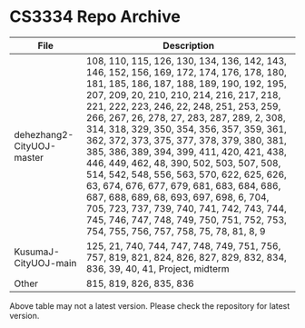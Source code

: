 # CS3334 Repo Archive

| File | Description |
| -- | -- |
| dehezhang2-CityUOJ-master | 108, 110, 115, 126, 130, 134, 136, 142, 143, 146, 152, 156, 169, 172, 174, 176, 178, 180, 181, 185, 186, 187, 188, 189, 190, 192, 195, 207, 209, 20, 210, 210, 214, 216, 217, 218, 221, 222, 223, 246, 22, 248, 251, 253, 259, 266, 267, 26, 278, 27, 283, 287, 289, 2, 308, 314, 318, 329, 350, 354, 356, 357, 359, 361, 362, 372, 373, 375, 377, 378, 379, 380, 381, 385, 386, 389, 394, 399, 411, 420, 421, 438, 446, 449, 462, 48, 390, 502, 503, 507, 508, 514, 542, 548, 556, 563, 570, 622, 625, 626, 63, 674, 676, 677, 679, 681, 683, 684, 686, 687, 688, 689, 68, 693, 697, 698, 6, 704, 705, 723, 737, 739, 740, 741, 742, 743, 744, 745, 746, 747, 748, 749, 750, 751, 752, 753, 754, 755, 756, 757, 758, 75, 78, 81, 8, 9 |
| KusumaJ-CityUOJ-main | 125, 21, 740, 744, 747, 748, 749, 751, 756, 757, 819, 821, 824, 826, 827, 829, 832, 834, 836, 39, 40, 41, Project, midterm|
| Other | 815, 819, 826, 835, 836 |

Above table may not a latest version. Please check the repository for latest version.